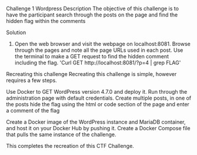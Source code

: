 Challenge 1 Wordpress
Description
The objective of this challenge is to have the participant search through the posts on the page and find the hidden flag within the comments

Solution
1. Open the web browser and visit the webpage on localhost:8081. Browse through the pages and note all the page URLs used in each post.
Use the terminal to make a GET request to find the hidden comment including the flag.
'Curl GET http://localhost:8081/?p=4 | grep FLAG'
<!-- FLAG{Wordpress-exploit-flag} -->



Recreating this challenge
Recreating this challenge is simple, however requires a few steps.

Use Docker to GET WordPress version 4.7.0 and deploy it.
Run through the administration page with default credentials.
Create multiple posts, in one of the posts hide the flag using the html or code section of the page and enter a comment of the flag
<!-- FLAG{Wordpress-exploit-flag} -->

Create a Docker image of the WordPress instance and MariaDB container, and host it on your Docker Hub by pushing it.
Create a Docker Compose file that pulls the same instance of the challenge.

This completes the recreation of this CTF Challenge.
